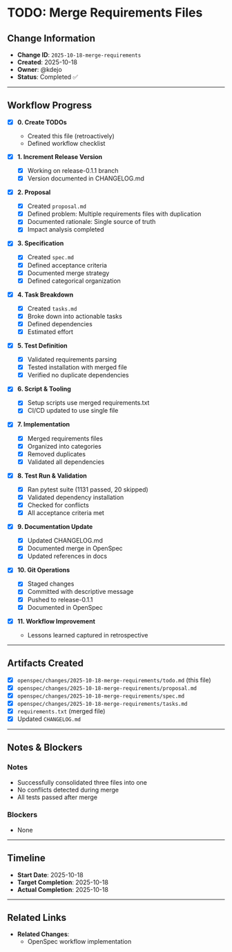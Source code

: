 # TODO: Merge Requirements Files

## Change Information
- **Change ID**: `2025-10-18-merge-requirements`
- **Created**: 2025-10-18
- **Owner**: @kdejo
- **Status**: Completed ✅

---

## Workflow Progress

 - [x] **0. Create TODOs**
   - Created this file (retroactively)
   - Defined workflow checklist

 - [x] **1. Increment Release Version**
   - [x] Working on release-0.1.1 branch
   - [x] Version documented in CHANGELOG.md

 - [x] **2. Proposal**
   - [x] Created `proposal.md`
   - [x] Defined problem: Multiple requirements files with duplication
   - [x] Documented rationale: Single source of truth
   - [x] Impact analysis completed

 - [x] **3. Specification**
   - [x] Created `spec.md`
   - [x] Defined acceptance criteria
   - [x] Documented merge strategy
   - [x] Defined categorical organization

 - [x] **4. Task Breakdown**
   - [x] Created `tasks.md`
   - [x] Broke down into actionable tasks
   - [x] Defined dependencies
   - [x] Estimated effort

 - [x] **5. Test Definition**
   - [x] Validated requirements parsing
   - [x] Tested installation with merged file
   - [x] Verified no duplicate dependencies

 - [x] **6. Script & Tooling**
   - [x] Setup scripts use merged requirements.txt
   - [x] CI/CD updated to use single file

 - [x] **7. Implementation**
   - [x] Merged requirements files
   - [x] Organized into categories
   - [x] Removed duplicates
   - [x] Validated all dependencies

 - [x] **8. Test Run & Validation**
   - [x] Ran pytest suite (1131 passed, 20 skipped)
   - [x] Validated dependency installation
   - [x] Checked for conflicts
   - [x] All acceptance criteria met

 - [x] **9. Documentation Update**
   - [x] Updated CHANGELOG.md
   - [x] Documented merge in OpenSpec
   - [x] Updated references in docs

 - [x] **10. Git Operations**
   - [x] Staged changes
   - [x] Committed with descriptive message
   - [x] Pushed to release-0.1.1
   - [x] Documented in OpenSpec

- [x] **11. Workflow Improvement**
  - Lessons learned captured in retrospective

---

## Artifacts Created

- [x] `openspec/changes/2025-10-18-merge-requirements/todo.md` (this file)
- [x] `openspec/changes/2025-10-18-merge-requirements/proposal.md`
- [x] `openspec/changes/2025-10-18-merge-requirements/spec.md`
- [x] `openspec/changes/2025-10-18-merge-requirements/tasks.md`
- [x] `requirements.txt` (merged file)
- [x] Updated `CHANGELOG.md`

---

## Notes & Blockers

### Notes
- Successfully consolidated three files into one
- No conflicts detected during merge
- All tests passed after merge

### Blockers
- None

---

## Timeline

- **Start Date**: 2025-10-18
- **Target Completion**: 2025-10-18
- **Actual Completion**: 2025-10-18

---

## Related Links

- **Related Changes**: 
  - OpenSpec workflow implementation
